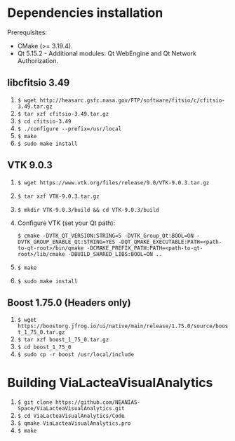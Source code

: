 # Dependencies installation
Prerequisites:
- CMake (>= 3.19.4).
- Qt 5.15.2 - Additional modules: Qt WebEngine and Qt Network Authorization.

## libcfitsio 3.49
1. `$ wget http://heasarc.gsfc.nasa.gov/FTP/software/fitsio/c/cfitsio-3.49.tar.gz`
1. `$ tar xzf cfitsio-3.49.tar.gz`
1. `$ cd cfitsio-3.49`
1. `$ ./configure --prefix=/usr/local`
1. `$ make`
1. `$ sudo make install`

## VTK 9.0.3
1. `$ wget https://www.vtk.org/files/release/9.0/VTK-9.0.3.tar.gz`
1. `$ tar xzf VTK-9.0.3.tar.gz`
1. `$ mkdir VTK-9.0.3/build && cd VTK-9.0.3/build`
1. Configure VTK (set your Qt path):

     `$ cmake -DVTK_QT_VERSION:STRING=5 -DVTK_Group_Qt:BOOL=ON -DVTK_GROUP_ENABLE_Qt:STRING=YES -DQT_QMAKE_EXECUTABLE:PATH=<path-to-qt-root>/bin/qmake -DCMAKE_PREFIX_PATH:PATH=<path-to-qt-root>/lib/cmake -DBUILD_SHARED_LIBS:BOOL=ON ..`
1. `$ make`
1. `$ sudo make install`

## Boost 1.75.0 (Headers only)
1. `$ wget https://boostorg.jfrog.io/ui/native/main/release/1.75.0/source/boost_1_75_0.tar.gz`
1. `$ tar xzf boost_1_75_0.tar.gz`
1. `$ cd boost_1_75_0`
1. `$ sudo cp -r boost /usr/local/include`

# Building ViaLacteaVisualAnalytics
1. `$ git clone https://github.com/NEANIAS-Space/ViaLacteaVisualAnalytics.git`
1. `$ cd ViaLacteaVisualAnalytics/Code`
1. `$ qmake ViaLacteaVisualAnalytics.pro`
1. `$ make`
